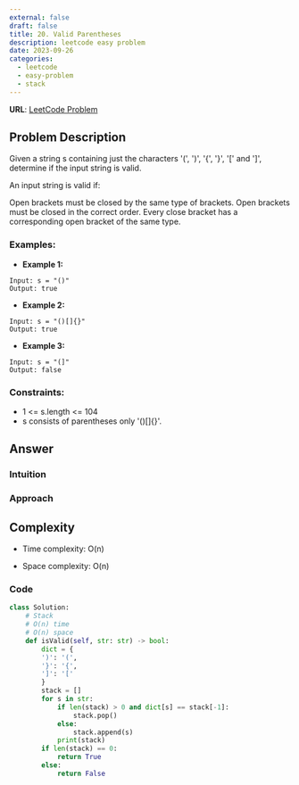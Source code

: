 ```yaml
---
external: false
draft: false
title: 20. Valid Parentheses
description: leetcode easy problem
date: 2023-09-26
categories:
  - leetcode
  - easy-problem
  - stack
---
```


**URL**: [LeetCode Problem](https://leetcode.com/problems/contains-duplicate/description/)

## Problem Description

Given a string s containing just the characters '(', ')', '{', '}', '[' and ']', determine if the input string is valid.

An input string is valid if:

Open brackets must be closed by the same type of brackets.
Open brackets must be closed in the correct order.
Every close bracket has a corresponding open bracket of the same type.

### Examples:

- **Example 1:**

```plaintext
Input: s = "()"
Output: true

```

- **Example 2:**

```plaintext
Input: s = "()[]{}"
Output: true

```

- **Example 3:**

```plaintext
Input: s = "(]"
Output: false
```

### Constraints:

- 1 <= s.length <= 104
- s consists of parentheses only '()[]{}'.

## Answer

### Intuition

### Approach

## Complexity

- Time complexity: O(n)

- Space complexity: O(n)

### Code

```python
class Solution:
    # Stack
    # O(n) time
    # O(n) space
    def isValid(self, str: str) -> bool:
        dict = {
        ')': '(',
        '}': '{',
        ']': '['
        }
        stack = []
        for s in str:
            if len(stack) > 0 and dict[s] == stack[-1]:
                stack.pop()
            else:
                stack.append(s)
            print(stack)
        if len(stack) == 0:
            return True
        else:
            return False
```
